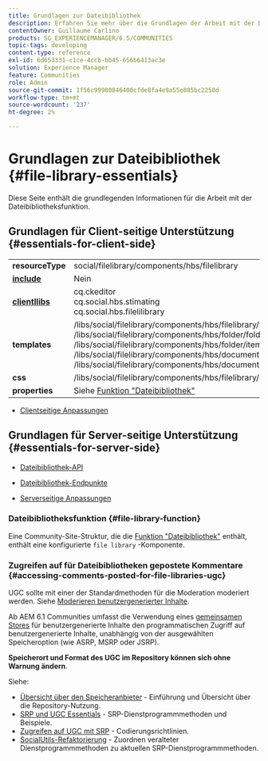 ```yaml
---
title: Grundlagen zur Dateibibliothek
description: Erfahren Sie mehr über die Grundlagen der Arbeit mit der Dateibibliothek-Funktion in Adobe Experience Manager Communities.
contentOwner: Guillaume Carlino
products: SG_EXPERIENCEMANAGER/6.5/COMMUNITIES
topic-tags: developing
content-type: reference
exl-id: 6d653331-c1ce-4ccb-bb45-656b6413ac3e
solution: Experience Manager
feature: Communities
role: Admin
source-git-commit: 1f56c99980846400cfde8fa4e9a55e885bc2258d
workflow-type: tm+mt
source-wordcount: '237'
ht-degree: 2%

---
```


# Grundlagen zur Dateibibliothek {#file-library-essentials}

Diese Seite enthält die grundlegenden Informationen für die Arbeit mit der Dateibibliotheksfunktion.

## Grundlagen für Client-seitige Unterstützung {#essentials-for-client-side}

<table>
 <tbody>
  <tr>
   <td> <strong>resourceType</strong></td>
   <td>social/filelibrary/components/hbs/filelibrary</td>
  </tr>
  <tr>
   <td> <a href="scf.md#add-or-include-a-communities-component"><strong>include</strong></a></td>
   <td>Nein</td>
  </tr>
  <tr>
   <td> <a href="clientlibs.md"><strong>clientllibs</strong></a></td>
   <td>cq.ckeditor<br /> cq.social.hbs.stimating<br /> cq.social.hbs.filelilibrary</td>
  </tr>
  <tr>
   <td> <strong>templates</strong></td>
   <td> /libs/social/filelibrary/components/hbs/filelibrary/filelibrary.hbs<br /> /libs/social/filelibrary/components/hbs/folder/folder.hbs<br /> /libs/social/filelibrary/components/hbs/folder/item.hbs<br /> /libs/social/filelibrary/components/hbs/document/document.hbs<br /> /libs/social/filelibrary/components/hbs/document/item.hbs<br /> </td>
  </tr>
  <tr>
   <td> <strong>css</strong></td>
   <td> /libs/social/filelibrary/components/hbs/filelibrary/clientlibs/filelibrary.css</td>
  </tr>
  <tr>
   <td><strong> properties</strong></td>
   <td>Siehe <a href="file-library.md">Funktion "Dateibibliothek"</a></td>
  </tr>
 </tbody>
</table>

* [Clientseitige Anpassungen](client-customize.md)

## Grundlagen für Server-seitige Unterstützung {#essentials-for-server-side}

* [Dateibibliothek-API](https://developer.adobe.com/experience-manager/reference-materials/6-5/javadoc/com/adobe/cq/social/filelibrary/client/api/package-summary.html)

* [Dateibibliothek-Endpunkte](https://developer.adobe.com/experience-manager/reference-materials/6-5/javadoc/com/adobe/cq/social/filelibrary/client/endpoints/package-summary.html)

* [Serverseitige Anpassungen](server-customize.md)

### Dateibibliotheksfunktion {#file-library-function}

Eine Community-Site-Struktur, die die [Funktion &quot;Dateibibliothek&quot;](functions.md#file-library-function) enthält, enthält eine konfigurierte `file library` -Komponente.

### Zugreifen auf für Dateibibliotheken gepostete Kommentare {#accessing-comments-posted-for-file-libraries-ugc}

UGC sollte mit einer der Standardmethoden für die Moderation moderiert werden.
Siehe [Moderieren benutzergenerierter Inhalte](moderate-ugc.md).

Ab AEM 6.1 Communities umfasst die Verwendung eines [gemeinsamen Stores](working-with-srp.md) für benutzergenerierte Inhalte den programmatischen Zugriff auf benutzergenerierte Inhalte, unabhängig von der ausgewählten Speicheroption (wie ASRP, MSRP oder JSRP).

**Speicherort und Format des UGC im Repository können sich ohne Warnung ändern**.

Siehe:

* [Übersicht über den Speicheranbieter](srp.md) - Einführung und Übersicht über die Repository-Nutzung.
* [SRP und UGC Essentials](srp-and-ugc.md) - SRP-Dienstprogrammmethoden und Beispiele.
* [Zugreifen auf UGC mit SRP](accessing-ugc-with-srp.md) - Codierungsrichtlinien.
* [SocialUtils-Refaktorierung](socialutils.md) - Zuordnen veralteter Dienstprogrammmethoden zu aktuellen SRP-Dienstprogrammmethoden.
